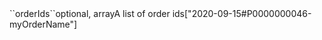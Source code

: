 <tr><td>``orderIds``</td><td>optional, array</td><td>A list of order ids</td><td>["2020-09-15#P0000000046-myOrderName"]</td><td></td></tr>
